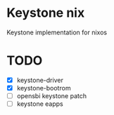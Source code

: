 # Keystone nix

Keystone implementation for nixos

# TODO
- [x] keystone-driver
- [x] keystone-bootrom
- [ ] opensbi keystone patch
- [ ] keystone eapps
